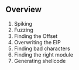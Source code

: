 ## Overview
1. Spiking
2. Fuzzing
3. Finding the Offset
4. Overwriting the EIP
5. Finding bad characters
6. Finding the right module
7. Generating shellcode
